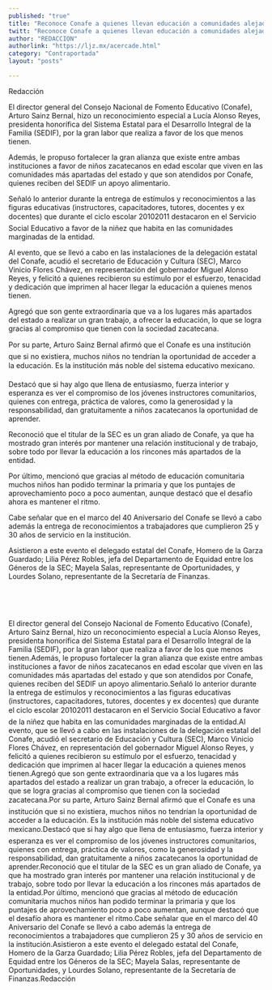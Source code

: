 ```yaml
---
published: "true"
title: "Reconoce Conafe a quienes llevan educación a comunidades alejadas"
twitt: "Reconoce Conafe a quienes llevan educación a comunidades alejadas"
author: "REDACCION"
authorlink: "https://ljz.mx/acercade.html"
category: "Contraportada"
layout: "posts"

---
```



  
  
  
  
  



  Redacción



  El director general del Consejo Nacional de Fomento Educativo (Conafe), Arturo Sainz Bernal, hizo un reconocimiento especial a Lucía Alonso Reyes, presidenta honorífica del Sistema Estatal para el Desarrollo Integral de la Familia (SEDIF), por la gran labor que realiza a favor de los que menos tienen.



  Además, le propuso fortalecer la gran alianza que existe entre ambas instituciones a favor de niños zacatecanos en edad escolar que viven en las comunidades más apartadas del estado y que son atendidos por Conafe, quienes reciben del SEDIF un apoyo alimentario.



  Señaló lo anterior durante la entrega de estímulos y reconocimientos a las figuras educativas (instructores, capacitadores, tutores, docentes y ex docentes) que durante el ciclo escolar 20102011 destacaron en el Servicio Social Educativo a favor de la niñez que habita en las comunidades marginadas de la entidad.



  Al evento, que se llevó a cabo en las instalaciones de la delegación estatal del Conafe, acudió el secretario de Educación y Cultura (SEC), Marco Vinicio Flores Chávez, en representación del gobernador Miguel Alonso Reyes, y felicitó a quienes recibieron su estímulo por el esfuerzo, tenacidad y dedicación que imprimen al hacer llegar la educación a quienes menos tienen.



  Agregó que son gente extraordinaria que va a los lugares más apartados del estado a realizar un gran trabajo, a ofrecer la educación, lo que se logra gracias al compromiso que tienen con la sociedad zacatecana.



  Por su parte, Arturo Sainz Bernal afirmó que el Conafe es una institución que si no existiera, muchos niños no tendrían la oportunidad de acceder a la educación. Es la institución más noble del sistema educativo mexicano.



  Destacó que si hay algo que llena de entusiasmo, fuerza interior y esperanza es ver el compromiso de los jóvenes instructores comunitarios, quienes con entrega, práctica de valores, como la generosidad y la responsabilidad, dan gratuitamente a niños zacatecanos la oportunidad de aprender.



  Reconoció que el titular de la SEC es un gran aliado de Conafe, ya que ha mostrado gran interés por mantener una relación institucional y de trabajo, sobre todo por llevar la educación a los rincones más apartados de la entidad.



  Por último, mencionó que gracias al método de educación comunitaria muchos niños han podido terminar la primaria y que los puntajes de aprovechamiento poco a poco aumentan, aunque destacó que el desafío ahora es mantener el ritmo.



  Cabe señalar que en el marco del 40 Aniversario del Conafe se llevó a cabo además la entrega de reconocimientos a trabajadores que cumplieron 25 y 30 años de servicio en la institución.



  Asistieron a este evento el delegado estatal del Conafe, Homero de la Garza Guardado; Lilia Pérez Robles, jefa del Departamento de Equidad entre los Géneros de la SEC; Mayela Salas, representante de Oportunidades, y Lourdes Solano, representante de la Secretaría de Finanzas.



   



   



  El director general del Consejo Nacional de Fomento Educativo (Conafe), Arturo Sainz Bernal, hizo un reconocimiento especial a Lucía Alonso Reyes, presidenta honorífica del Sistema Estatal para el Desarrollo Integral de la Familia (SEDIF), por la gran labor que realiza a favor de los que menos tienen.Además, le propuso fortalecer la gran alianza que existe entre ambas instituciones a favor de niños zacatecanos en edad escolar que viven en las comunidades más apartadas del estado y que son atendidos por Conafe, quienes reciben del SEDIF un apoyo alimentario.Señaló lo anterior durante la entrega de estímulos y reconocimientos a las figuras educativas (instructores, capacitadores, tutores, docentes y ex docentes) que durante el ciclo escolar 20102011 destacaron en el Servicio Social Educativo a favor de la niñez que habita en las comunidades marginadas de la entidad.Al evento, que se llevó a cabo en las instalaciones de la delegación estatal del Conafe, acudió el secretario de Educación y Cultura (SEC), Marco Vinicio Flores Chávez, en representación del gobernador Miguel Alonso Reyes, y felicitó a quienes recibieron su estímulo por el esfuerzo, tenacidad y dedicación que imprimen al hacer llegar la educación a quienes menos tienen.Agregó que son gente extraordinaria que va a los lugares más apartados del estado a realizar un gran trabajo, a ofrecer la educación, lo que se logra gracias al compromiso que tienen con la sociedad zacatecana.Por su parte, Arturo Sainz Bernal afirmó que el Conafe es una institución que si no existiera, muchos niños no tendrían la oportunidad de acceder a la educación. Es la institución más noble del sistema educativo mexicano.Destacó que si hay algo que llena de entusiasmo, fuerza interior y esperanza es ver el compromiso de los jóvenes instructores comunitarios, quienes con entrega, práctica de valores, como la generosidad y la responsabilidad, dan gratuitamente a niños zacatecanos la oportunidad de aprender.Reconoció que el titular de la SEC es un gran aliado de Conafe, ya que ha mostrado gran interés por mantener una relación institucional y de trabajo, sobre todo por llevar la educación a los rincones más apartados de la entidad.Por último, mencionó que gracias al método de educación comunitaria muchos niños han podido terminar la primaria y que los puntajes de aprovechamiento poco a poco aumentan, aunque destacó que el desafío ahora es mantener el ritmo.Cabe señalar que en el marco del 40 Aniversario del Conafe se llevó a cabo además la entrega de reconocimientos a trabajadores que cumplieron 25 y 30 años de servicio en la institución.Asistieron a este evento el delegado estatal del Conafe, Homero de la Garza Guardado; Lilia Pérez Robles, jefa del Departamento de Equidad entre los Géneros de la SEC; Mayela Salas, representante de Oportunidades, y Lourdes Solano, representante de la Secretaría de Finanzas.Redacción

